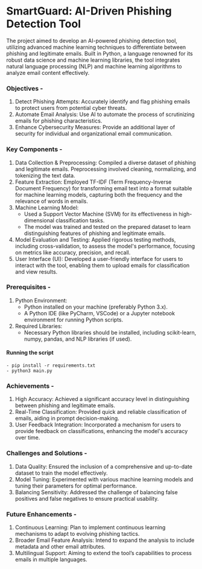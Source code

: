 # **SmartGuard: AI-Driven Phishing Detection Tool**

The project aimed to develop an AI-powered phishing detection tool, utilizing advanced machine learning techniques to differentiate between phishing and legitimate emails. Built in Python, a language renowned for its robust data science and machine learning libraries, the tool integrates natural language processing (NLP) and machine learning algorithms to analyze email content effectively.

### Objectives -
1. Detect Phishing Attempts: Accurately identify and flag phishing emails to protect users from potential cyber threats.
2. Automate Email Analysis: Use AI to automate the process of scrutinizing emails for phishing characteristics.
3. Enhance Cybersecurity Measures: Provide an additional layer of security for individual and organizational email communication.

### Key Components -
1. Data Collection & Preprocessing: Compiled a diverse dataset of phishing and legitimate emails. Preprocessing involved cleaning, normalizing, and tokenizing the text data.
2. Feature Extraction: Employed TF-IDF (Term Frequency-Inverse Document Frequency) for transforming email text into a format suitable for machine learning models, capturing both the frequency and the relevance of words in emails.
3. Machine Learning Model:
    - Used a Support Vector Machine (SVM) for its effectiveness in high-dimensional classification tasks.
    - The model was trained and tested on the prepared dataset to learn distinguishing features of phishing and legitimate emails.
4. Model Evaluation and Testing: Applied rigorous testing methods, including cross-validation, to assess the model's performance, focusing on metrics like accuracy, precision, and recall.
5. User Interface (UI): Developed a user-friendly interface for users to interact with the tool, enabling them to upload emails for classification and view results.

### Prerequisites - 
1. Python Environment:
   - Python installed on your machine (preferably Python 3.x).
   - A Python IDE (like PyCharm, VSCode) or a Jupyter notebook environment for running Python scripts.
2. Required Libraries:
   - Necessary Python libraries should be installed, including scikit-learn, numpy, pandas, and NLP libraries (if used).

#### **Running the script**
    - pip install -r requirements.txt
    - python3 main.py

### Achievements -
1. High Accuracy: Achieved a significant accuracy level in distinguishing between phishing and legitimate emails.
2. Real-Time Classification: Provided quick and reliable classification of emails, aiding in prompt decision-making.
3. User Feedback Integration: Incorporated a mechanism for users to provide feedback on classifications, enhancing the model's accuracy over time.

### Challenges and Solutions -
1. Data Quality: Ensured the inclusion of a comprehensive and up-to-date dataset to train the model effectively.
2. Model Tuning: Experimented with various machine learning models and tuning their parameters for optimal performance.
3. Balancing Sensitivity: Addressed the challenge of balancing false positives and false negatives to ensure practical usability.

### Future Enhancements -
1. Continuous Learning: Plan to implement continuous learning mechanisms to adapt to evolving phishing tactics.
2. Broader Email Feature Analysis: Intend to expand the analysis to include metadata and other email attributes.
3. Multilingual Support: Aiming to extend the tool’s capabilities to process emails in multiple languages.
